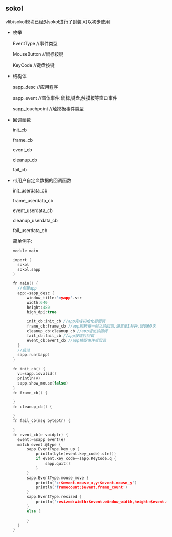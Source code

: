 ## sokol

vlib/sokol模块已经对sokol进行了封装,可以初步使用

- 枚举

  EventType  //事件类型

  MouseButton  //鼠标按键

  KeyCode //键盘按键

- 结构体

  sapp_desc //应用程序

  sapp_event //窗体事件:鼠标,键盘,触摸板等窗口事件

  sapp_touchpoint //触摸板事件类型

- 回调函数

  init_cb

  frame_cb 

  event_cb

  cleanup_cb

  fail_cb

- 带用户自定义数据的回调函数

    init_userdata_cb

    frame_userdata_cb

    event_userdata_cb

    cleanup_userdata_cb

    fail_userdata_cb

  简单例子:

  ```c
  module main
  
  import (
  	sokol
  	sokol.sapp
  )
  
  fn main() {
  	//创建app
  	app:=sapp_desc {
  		window_title:'myapp'.str
  		width:640
  		height:480
  		high_dpi:true
  
  		init_cb:init_cb //app完成初始化后回调
  		frame_cb:frame_cb //app刷新每一帧之前回调,通常是1秒钟,回调60次
  		cleanup_cb:cleanup_cb //app退出前回调
  		fail_cb:fail_cb //app报错后回调
  		event_cb:event_cb //app捕捉事件后回调
  	}
  	//启动
  	sapp.run(&app)
  }
  
  fn init_cb() {
  	v:=sapp.isvalid()
  	println(v)
  	sapp.show_mouse(false)
  }
  fn frame_cb() {
  
  }
  fn cleanup_cb() {
  
  }
  fn fail_cb(msg byteptr) {
  
  }
  fn event_cb(e voidptr) {
  	event:=&sapp_event(e)
  	match event.@type {
  		sapp.EventType.key_up {
  			println(byte(event.key_code).str())
  			if event.key_code==sapp.KeyCode.q {
  				sapp.quit()
  			}
  		}
  		sapp.EventType.mouse_move {
  			println('x:$event.mouse_x,y:$event.mouse_y')
  			println('framecount:$event.frame_count')
  		}
  		sapp.EventType.resized {
  			println('resized:width:$event.window_width,height:$event.window_height')
  		}
  		else {
  
  		}
  	}
  }
  
  ```

  


